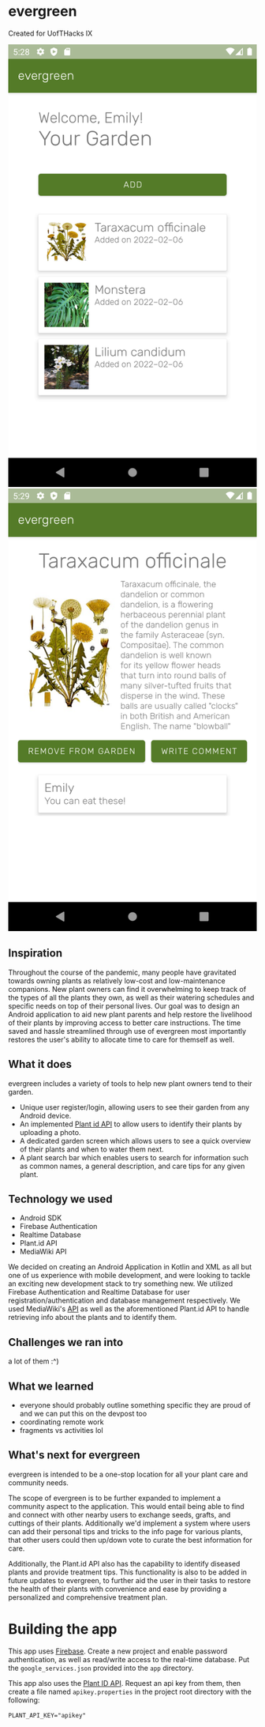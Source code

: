 # evergreen

Created for UofTHacks IX

![App Home Screen](https://github.com/EmilyGoose/PlantApp/raw/main/screenshots/HomeScreen.png)
![App Plant Detail](https://github.com/EmilyGoose/PlantApp/raw/main/screenshots/PlantDetail.png)

## Inspiration
Throughout the course of the pandemic, many people have gravitated towards owning plants as relatively low-cost and low-maintenance companions. New plant owners can find it overwhelming to keep track of the types of all the plants they own, as well as their watering schedules and specific needs on top of their personal lives. Our goal was to design an Android application to aid new plant parents and help restore the livelihood of their plants by improving access to better care instructions.  The time saved and hassle streamlined through use of evergreen most importantly restores the user's ability to allocate time to care for themself as well.

## What it does
evergreen includes a variety of tools to help new plant owners tend to their garden.
* Unique user register/login, allowing users to see their garden from any Android device.
* An implemented [Plant id API](https://github.com/flowerchecker/Plant-id-API) to allow users to identify their plants by uploading a photo.
* A dedicated garden screen which allows users to see a quick overview of their plants and when to water them next.
* A plant search bar which enables users to search for information such as common names, a general description, and care tips for any given plant.

## Technology we used
* Android SDK
* Firebase Authentication
* Realtime Database
* Plant.id API
* MediaWiki API

We decided on creating an Android Application in Kotlin and XML as all but one of us experience with mobile development, and were looking to tackle an exciting new development stack to try something new. We utilized Firebase Authentication and Realtime Database for user registration/authentication and database management respectively. We used MediaWiki's [API](https://www.mediawiki.org/wiki/API:Main_page) as well as the aforementioned Plant.id API to handle retrieving info about the plants and to identify them.

## Challenges we ran into
a lot of them :^)

## What we learned
- everyone should probably outline something specific they are proud of and we can put this on the devpost too
- coordinating remote work
- fragments vs activities lol


## What's next for evergreen
evergreen is intended to be a one-stop location for all your plant care and community needs.  

The scope of evergreen is to be further expanded to implement a community aspect to the application. This would entail being able to find and connect with other nearby users to exchange seeds, grafts, and cuttings of their plants. Additionally we'd implement a system where users can add their personal tips and tricks to the info page for various plants, that other users could then up/down vote to curate the best information for care.

Additionally, the Plant.id API also has the capability to identify diseased plants and provide treatment tips.  This functionality is also to be added in future updates to evergreen, to further aid the user in their tasks to restore the health of their plants with convenience and ease by providing a personalized and comprehensive treatment plan.

# Building the app

This app uses [Firebase](firebase.google.com). Create a new project and enable password authentication, as well as read/write access to the real-time database. Put the `google_services.json` provided into the `app` directory.

This app also uses the [Plant ID API](github.com/flowerchecker/Plant-id-API). Request an api key from them, then create a file named `apikey.properties` in the project root directory with the following:

```properties
PLANT_API_KEY="apikey"
```

